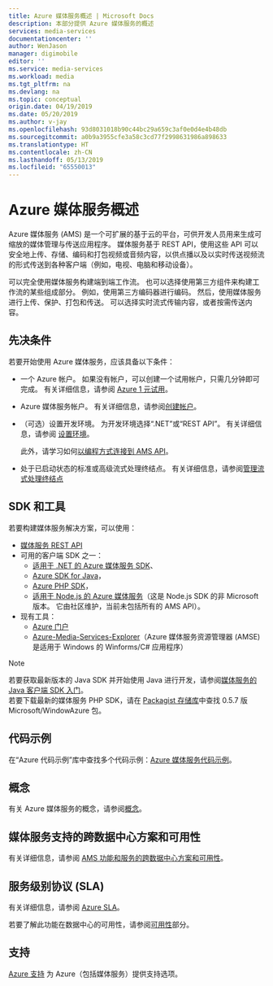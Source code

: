 ```yaml
---
title: Azure 媒体服务概述 | Microsoft Docs
description: 本部分提供 Azure 媒体服务的概述
services: media-services
documentationcenter: ''
author: WenJason
manager: digimobile
editor: ''
ms.service: media-services
ms.workload: media
ms.tgt_pltfrm: na
ms.devlang: na
ms.topic: conceptual
origin.date: 04/19/2019
ms.date: 05/20/2019
ms.author: v-jay
ms.openlocfilehash: 93d8031018b90c44bc29a659c3af0e0d4e4b48db
ms.sourcegitcommit: a0b9a3955cfe3a58c3cd77f2998631986a898633
ms.translationtype: HT
ms.contentlocale: zh-CN
ms.lasthandoff: 05/13/2019
ms.locfileid: "65550013"
---
```

# <a name="azure-media-services-overview"></a>Azure 媒体服务概述 

Azure 媒体服务 (AMS) 是一个可扩展的基于云的平台，可供开发人员用来生成可缩放的媒体管理与传送应用程序。 媒体服务基于 REST API，使用这些 API 可以安全地上传、存储、编码和打包视频或音频内容，以供点播以及以实时传送视频流的形式传送到各种客户端（例如，电视、电脑和移动设备）。

可以完全使用媒体服务构建端到端工作流。 也可以选择使用第三方组件来构建工作流的某些组成部分。 例如，使用第三方编码器进行编码。 然后，使用媒体服务进行上传、保护、打包和传送。 可以选择实时流式传输内容，或者按需传送内容。 

## <a name="prerequisites"></a>先决条件

若要开始使用 Azure 媒体服务，应该具备以下条件：

* 一个 Azure 帐户。 如果没有帐户，可以创建一个试用帐户，只需几分钟即可完成。 有关详细信息，请参阅 [Azure 1 元试用](https://www.azure.cn/pricing/1rmb-trial/)。
* Azure 媒体服务帐户。 有关详细信息，请参阅[创建帐户](media-services-portal-create-account.md)。
* （可选）设置开发环境。 为开发环境选择“.NET”或“REST API”。 有关详细信息，请参阅 [设置环境](media-services-dotnet-how-to-use.md)。

    此外，请学习如何[以编程方式连接到 AMS API](media-services-use-aad-auth-to-access-ams-api.md)。
* 处于已启动状态的标准或高级流式处理终结点。  有关详细信息，请参阅[管理流式处理终结点](media-services-portal-manage-streaming-endpoints.md)

## <a name="sdks-and-tools"></a>SDK 和工具

若要构建媒体服务解决方案，可以使用：

* [媒体服务 REST API](https://docs.microsoft.com/rest/api/media/operations/azure-media-services-rest-api-reference)
* 可用的客户端 SDK 之一：
    * [适用于 .NET 的 Azure 媒体服务 SDK](https://github.com/Azure/azure-sdk-for-media-services)、
    * [Azure SDK for Java](https://github.com/Azure/azure-sdk-for-java)，
    * [Azure PHP SDK](https://github.com/Azure/azure-sdk-for-php)，
    * [适用于 Node.js 的 Azure 媒体服务](https://github.com/michelle-becker/node-ams-sdk/blob/master/lib/request.js)（这是 Node.js SDK 的非 Microsoft 版本。 它由社区维护，当前未包括所有的 AMS API）。
* 现有工具：
    * [Azure 门户](https://portal.azure.cn/)
    * [Azure-Media-Services-Explorer](https://github.com/Azure/Azure-Media-Services-Explorer)（Azure 媒体服务资源管理器 (AMSE) 是适用于 Windows 的 Winforms/C# 应用程序）

> [!NOTE]
> 若要获取最新版本的 Java SDK 并开始使用 Java 进行开发，请参阅[媒体服务的 Java 客户端 SDK 入门](/media-services/media-services-java-how-to-use)。 <br/>
> 若要下载最新的媒体服务 PHP SDK，请在 [Packagist 存储库](https://packagist.org/packages/microsoft/windowsazure#v0.5.7)中查找 0.5.7 版 Microsoft/WindowAzure 包。  

## <a name="code-samples"></a>代码示例

在“Azure 代码示例”库中查找多个代码示例：[Azure 媒体服务代码示例](https://azure.microsoft.com/resources/samples/?service=media-services&sort=0)。

## <a name="concepts"></a>概念

有关 Azure 媒体服务的概念，请参阅[概念](media-services-concepts.md)。

## <a name="supported-scenarios-and-availability-of-media-services-across-data-centers"></a>媒体服务支持的跨数据中心方案和可用性

有关详细信息，请参阅 [AMS 功能和服务的跨数据中心方案和可用性](scenarios-and-availability.md)。

## <a name="service-level-agreement-sla"></a>服务级别协议 (SLA)

有关详细信息，请参阅 [Azure SLA](https://www.azure.cn/support/legal/sla/)。

若要了解此功能在数据中心的可用性，请参阅[可用性](scenarios-and-availability.md#availability)部分。

## <a name="support"></a>支持

[Azure 支持](https://www.azure.cn/support/contact/) 为 Azure（包括媒体服务）提供支持选项。
<!--Update_Description: wording update-->